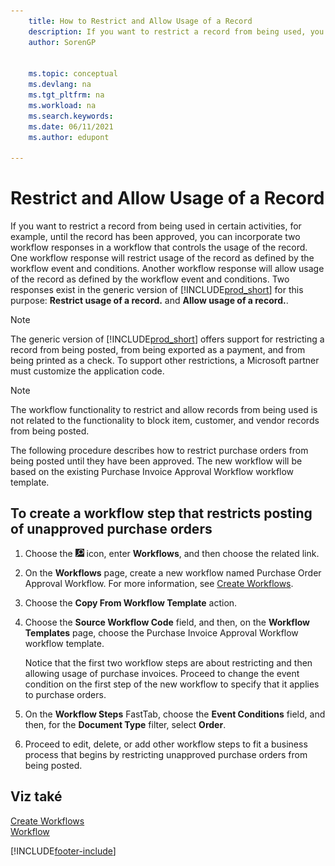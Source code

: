 ```yaml
---
    title: How to Restrict and Allow Usage of a Record
    description: If you want to restrict a record from being used, you can incorporate two workflow responses in a workflow that controls the usage of the record.
    author: SorenGP

    
    ms.topic: conceptual
    ms.devlang: na
    ms.tgt_pltfrm: na
    ms.workload: na
    ms.search.keywords:
    ms.date: 06/11/2021
    ms.author: edupont

---
```

# Restrict and Allow Usage of a Record
If you want to restrict a record from being used in certain activities, for example, until the record has been approved, you can incorporate two workflow responses in a workflow that controls the usage of the record. One workflow response will restrict usage of the record as defined by the workflow event and conditions. Another workflow response will allow usage of the record as defined by the workflow event and conditions. Two responses exist in the generic version of [!INCLUDE[prod_short](includes/prod_short.md)] for this purpose: **Restrict usage of a record.** and **Allow usage of a record.**.

> [!NOTE]  
> The generic version of [!INCLUDE[prod_short](includes/prod_short.md)] offers support for restricting a record from being posted, from being exported as a payment, and from being printed as a check. To support other restrictions, a Microsoft partner must customize the application code.

> [!NOTE]  
> The workflow functionality to restrict and allow records from being used is not related to the functionality to block item, customer, and vendor records from being posted.

The following procedure describes how to restrict purchase orders from being posted until they have been approved. The new workflow will be based on the existing Purchase Invoice Approval Workflow workflow template.

## To create a workflow step that restricts posting of unapproved purchase orders
1. Choose the ![Lightbulb that opens the Tell Me feature.](media/ui-search/search_small.png "Tell me what you want to do") icon, enter **Workflows**, and then choose the related link.
2. On the **Workflows** page, create a new workflow named Purchase Order Approval Workflow. For more information, see [Create Workflows](across-how-to-create-workflows.md).
3. Choose the **Copy From Workflow Template** action.
4. Choose the **Source Workflow Code** field, and then, on the **Workflow Templates** page, choose the Purchase Invoice Approval Workflow workflow template.

   Notice that the first two workflow steps are about restricting and then allowing usage of purchase invoices. Proceed to change the event condition on the first step of the new workflow to specify that it applies to purchase orders.
5. On the **Workflow Steps** FastTab, choose the **Event Conditions** field, and then, for the **Document Type** filter, select **Order**.
6. Proceed to edit, delete, or add other workflow steps to fit a business process that begins by restricting unapproved purchase orders from being posted.

## Viz také
[Create Workflows](across-how-to-create-workflows.md)   
[Workflow](across-workflow.md)


[!INCLUDE[footer-include](includes/footer-banner.md)]